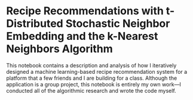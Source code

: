 # Recipe Recommendations with t-Distributed Stochastic Neighbor Embedding and the k-Nearest Neighbors Algorithm
This notebook contains a description and analysis of how I iteratively designed a machine learning-based recipe recommendation system for a platform that a few friends and I are building for a class. Although the application is a group project, this notebook is entirely my own work—I conducted all of the algorithmic research and wrote the code myself.
